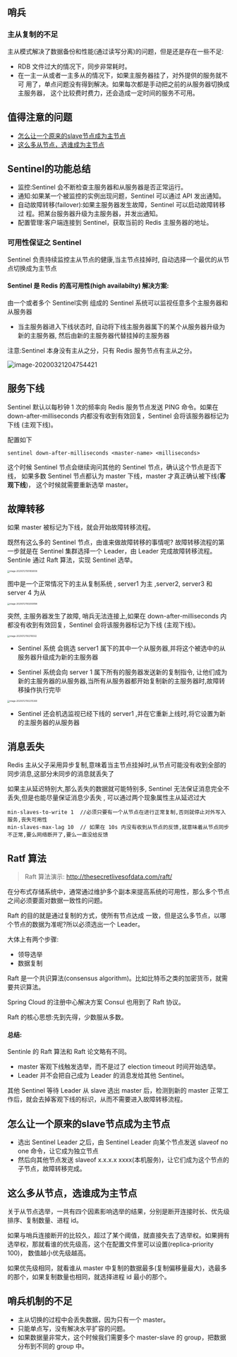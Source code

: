 ## 哨兵

### 主从复制的不足

主从模式解决了数据备份和性能(通过读写分离)的问题，但是还是存在一些不足:

- RDB 文件过大的情况下，同步非常耗时。
- 在一主一从或者一主多从的情况下，如果主服务器挂了，对外提供的服务就不可 用了，单点问题没有得到解决。如果每次都是手动把之前的从服务器切换成主服务器， 这个比较费时费力，还会造成一定时间的服务不可用。

## 值得注意的问题

- [怎么让一个原来的slave节点成为主节点](#怎么让一个原来的slave节点成为主节点)
- [这么多从节点，选谁成为主节点](#这么多从节点，选谁成为主节点)

## Sentinel的功能总结

- 监控:Sentinel 会不断检查主服务器和从服务器是否正常运行。
- 通知:如果某一个被监控的实例出现问题，Sentinel 可以通过 API 发出通知。
- 自动故障转移(failover):如果主服务器发生故障，Sentinel 可以启动故障转移过 程。把某台服务器升级为主服务器，并发出通知。
- 配置管理:客户端连接到 Sentinel，获取当前的 Redis 主服务器的地址。

### 可用性保证之 Sentinel

Sentinel 负责持续监控主从节点的健康,当主节点挂掉时, 自动选择一个最优的从节点切换成为主节点

#### Sentinel 是 Redis 的高可用性(high availabilty) 解决方案:

由一个或者多个 Sentinel实例 组成的 Sentinel 系统可以监视任意多个主服务器和从服务器

- 当主服务器进入下线状态时, 自动将下线主服务器属下的某个从服务器升级为新的主服务器, 然后由新的主服务器代替挂掉的主服务器

注意:Sentinel 本身没有主从之分，只有 Redis 服务节点有主从之分。

![image-20200321204754421](../../../assets/image-20200321204754421.png)

## 服务下线

Sentinel 默认以每秒钟 1 次的频率向 Redis 服务节点发送 PING 命令。如果在 down-after-milliseconds 内都没有收到有效回复，Sentinel 会将该服务器标记为下线 (主观下线)。

配置如下

```\# sentinel.conf
sentinel down-after-milliseconds <master-name> <milliseconds>
```

这个时候 Sentinel 节点会继续询问其他的 Sentinel 节点，确认这个节点是否下线， 如果多数 Sentinel 节点都认为 master 下线，master 才真正确认被下线(**客观下线**)， 这个时候就需要重新选举 master。

## 故障转移

如果 master 被标记为下线，就会开始故障转移流程。

既然有这么多的 Sentinel 节点，由谁来做故障转移的事情呢? 故障转移流程的第一步就是在 Sentinel 集群选择一个 Leader，由 Leader 完成故障转移流程。Sentinle 通过 Raft 算法，实现 Sentinel 选举。



<img src="../../../assets/image-20200727001858008.png" alt="image-20200727001858008" style="zoom: 33%;" />

图中是一个正常情况下的主从复制系统 , server1 为主 ,server2, server3 和 server 4 为从

<img src="../../../assets/image-20200727002008198.png" alt="image-20200727002008198" style="zoom: 33%;" />

突然, 主服务器发生了故障, 哨兵无法连接上,如果在 down-after-milliseconds 内都没有收到有效回复，Sentinel 会将该服务器标记为下线 (主观下线)。

<img src="../../../assets/image-20200727002116502.png" alt="image-20200727002116502" style="zoom: 33%;" />

-  Sentinel 系统 会挑选 server1 属下的其中一个从服务器,并将这个被选中的从服务器升级成为新的主服务器

-  Sentinel 系统会向 server 1 属下所有的服务器发送新的复制指令, 让他们成为新的主服务器的从服务器,当所有从服务器都开始复制新的主服务器时,故障转移操作执行完毕



<img src="../../../assets/image-20200727002315369.png" alt="image-20200727002315369" style="zoom: 33%;" />

- Sentinel 还会机选监视已经下线的 server1 ,并在它重新上线时,将它设置为新的主服务器的从服务器

## 消息丢失

Redis 主从父子采用异步复制,意味着当主节点挂掉时,从节点可能没有收到全部的同步消息,这部分未同步的消息就丢失了

如果主从延迟特别大,那么丢失的数据就可能特别多, Sentinel 无法保证消息完全不丢失,但是也能尽量保证消息少丢失 , 可以通过两个现象属性主从延迟过大

```
min-slaves-to-write 1  //必须只要有一个从节点在进行正常复制,否则就停止对外写入服务,丧失可用性
min-slaves-max-lag 10  // 如果在 10s 内没有收到从节点的反馈,就意味着从节点同步不正常,要么网络断开了,要么一直没给反馈
```



## Ratf 算法

>  Raft 算法演示: http://thesecretlivesofdata.com/raft/

在分布式存储系统中，通常通过维护多个副本来提高系统的可用性，那么多个节点 之间必须要面对数据一致性的问题。

Raft 的目的就是通过复制的方式，使所有节点达成 一致，但是这么多节点，以哪个节点的数据为准呢?所以必须选出一个 Leader。

大体上有两个步骤:

- 领导选举
- 数据复制

Raft 是一个共识算法(consensus algorithm)。比如比特币之类的加密货币，就需要共识算法。

Spring Cloud 的注册中心解决方案 Consul 也用到了 Raft 协议。

Raft 的核心思想:先到先得，少数服从多数。

#### 总结:

Sentinle 的 Raft 算法和 Raft 论文略有不同。

- master 客观下线触发选举，而不是过了 election timeout 时间开始选举。 
- Leader 并不会把自己成为 Leader 的消息发给其他 Sentinel。

其他 Sentinel 等待 Leader 从 slave 选出 master 后，检测到新的 master 正常工作后，就会去掉客观下线的标识，从而不需要进入故障转移流程。

## 怎么让一个原来的slave节点成为主节点

- 选出 Sentinel Leader 之后，由 Sentinel Leader 向某个节点发送 slaveof no one 命令，让它成为独立节点
- 然后向其他节点发送 slaveof x.x.x.x xxxx(本机服务)，让它们成为这个节点的 子节点，故障转移完成。

## 这么多从节点，选谁成为主节点

关于从节点选举，一共有四个因素影响选举的结果，分别是断开连接时长、优先级 排序、复制数量、进程 id。

如果与哨兵连接断开的比较久，超过了某个阈值，就直接失去了选举权。如果拥有 选举权，那就看谁的优先级高，这个在配置文件里可以设置(replica-priority 100)， 数值越小优先级越高。

如果优先级相同，就看谁从 master 中复制的数据最多(复制偏移量最大)，选最多 的那个，如果复制数量也相同，就选择进程 id 最小的那个。

## 哨兵机制的不足

- 主从切换的过程中会丢失数据，因为只有一个 master。
- 只能单点写，没有解决水平扩容的问题。
- 如果数据量非常大，这个时候我们需要多个 master-slave 的 group，把数据分布到不同的 group 中。

